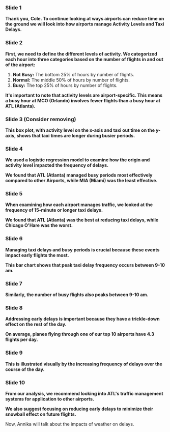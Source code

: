 ### Slide 1

**Thank you, Cole. To continue looking at ways airports can reduce time on the ground we will look into how airports manage Activity Levels and Taxi Delays.**

### Slide 2

**First, we need to define the different levels of activity. We categorized each hour into three categories based on the number of flights in and out of the airport:**

1. **Not Busy:** The bottom 25% of hours by number of flights.
2. **Normal:** The middle 50% of hours by number of flights.
3. **Busy:** The top 25% of hours by number of flights.

**It's important to note that activity levels are airport-specific. This means a busy hour at MCO (Orlando) involves fewer flights than a busy hour at ATL (Atlanta).**

### Slide 3 (Consider removing)

**This box plot, with activity level on the x-axis and taxi out time on the y-axis, shows that taxi times are longer during busier periods.**

### Slide 4

**We used a logistic regression model to examine how the origin and activity level impacted the frequency of delays.**

**We found that ATL (Atlanta) managed busy periods most effectively compared to other Airports, while MIA (Miami) was the least effective.**

### Slide 5

**When examining how each airport manages traffic, we looked at the frequency of 15-minute or longer taxi delays.**

**We found that ATL (Atlanta) was the best at reducing taxi delays, while Chicago O'Hare was the worst.**

### Slide 6

**Managing taxi delays and busy periods is crucial because these events impact early flights the most.**

**This bar chart shows that peak taxi delay frequency occurs between 9-10 am.**

### Slide 7

**Similarly, the number of busy flights also peaks between 9-10 am.**

### Slide 8

**Addressing early delays is important because they have a trickle-down effect on the rest of the day.**

**On average, planes flying through one of our top 10 airports have 4.3 flights per day.**

### Slide 9

**This is illustrated visually by the increasing frequency of delays over the course of the day.**

### Slide 10

**From our analysis, we recommend looking into ATL's traffic management systems for application to other airports.**

**We also suggest focusing on reducing early delays to minimize their snowball effect on future flights.**

Now, Annika will talk about the impacts of weather on delays. 

